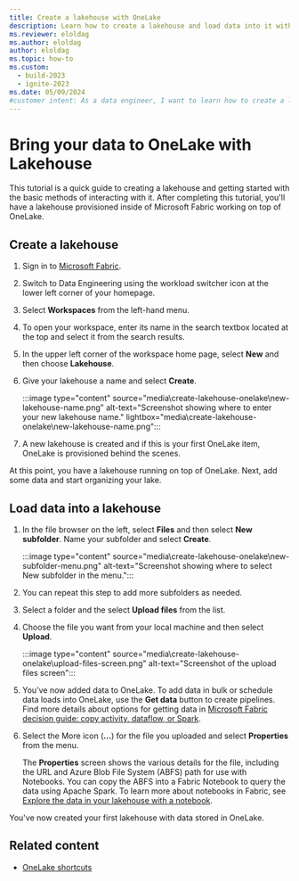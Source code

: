 ```yaml
---
title: Create a lakehouse with OneLake
description: Learn how to create a lakehouse and load data into it with OneLake; you can also add data in bulk or schedule data loads.
ms.reviewer: eloldag
ms.author: eloldag
author: eloldag
ms.topic: how-to
ms.custom:
  - build-2023
  - ignite-2023
ms.date: 05/09/2024
#customer intent: As a data engineer, I want to learn how to create a lakehouse and load data into it with OneLake so that I can efficiently manage and analyze large amounts of data in Microsoft Fabric.
---
```


# Bring your data to OneLake with Lakehouse

This tutorial is a quick guide to creating a lakehouse and getting started with the basic methods of interacting with it. After completing this tutorial, you'll have a lakehouse provisioned inside of Microsoft Fabric working on top of OneLake.

## Create a lakehouse

1. Sign in to [Microsoft Fabric](https://fabric.microsoft.com/).

1. Switch to Data Engineering using the workload switcher icon at the lower left corner of your homepage.

1. Select **Workspaces** from the left-hand menu.

1. To open your workspace, enter its name in the search textbox located at the top and select it from the search results.

1. In the upper left corner of the workspace home page, select **New** and then choose **Lakehouse**.

1. Give your lakehouse a name and select **Create**.

   :::image type="content" source="media\create-lakehouse-onelake\new-lakehouse-name.png" alt-text="Screenshot showing where to enter your new lakehouse name." lightbox="media\create-lakehouse-onelake\new-lakehouse-name.png":::

1. A new lakehouse is created and if this is your first OneLake item, OneLake is provisioned behind the scenes.

At this point, you have a lakehouse running on top of OneLake. Next, add some data and start organizing your lake.

## Load data into a lakehouse

1. In the file browser on the left, select **Files** and then select **New subfolder**. Name your subfolder and select **Create**.

   :::image type="content" source="media\create-lakehouse-onelake\new-subfolder-menu.png" alt-text="Screenshot showing where to select New subfolder in the menu.":::

1. You can repeat this step to add more subfolders as needed.

1. Select a folder and the select **Upload files** from the list.

1. Choose the file you want from your local machine and then select **Upload**.

   :::image type="content" source="media\create-lakehouse-onelake\upload-files-screen.png" alt-text="Screenshot of the upload files screen":::

1. You’ve now added data to OneLake. To add data in bulk or schedule data loads into OneLake, use the **Get data** button to create pipelines. Find more details about options for getting data in [Microsoft Fabric decision guide: copy activity, dataflow, or Spark](../get-started/decision-guide-pipeline-dataflow-spark.md).

1. Select the More icon (**…**) for the file you uploaded and select **Properties** from the menu.

   The **Properties** screen shows the various details for the file, including the URL and Azure Blob File System (ABFS) path for use with Notebooks. You can copy the ABFS into a Fabric Notebook to query the data using Apache Spark. To learn more about notebooks in Fabric, see [Explore the data in your lakehouse with a notebook](..\data-engineering\lakehouse-notebook-explore.md).

You've now created your first lakehouse with data stored in OneLake.

## Related content

- [OneLake shortcuts](onelake-shortcuts.md)
